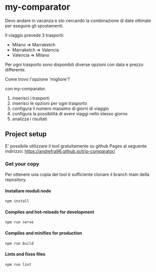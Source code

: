 # my-comparator

Devo andare in vacanza e sto cercando la combinazione di date ottimale per eseguire gli spostamenti.

Il viaggio prevede 3 trasporti:

- Milano => Marraketch
- Marraketch => Valencia
- Valencia => Milano

Per ogni trasporto sono disponibili diverse opzioni con data e prezzo differente.

Come trovo l'opzione 'migliore'?

con my-comparator.

1. inserisci i trasporti
2. inserisci le opzioni per ogni trasporto
3. configura il numero massimo di giorni di viaggio 
4. configura la possibilità di avere viaggi nello stesso giorno
5. analizza i risultati

## Project setup

E' possibile utilizzare il tool gratuitamente su github Pages al seguente indirizzo: https://andrefra96.github.io/trip-comparator/

### Get your copy

Per ottenere una copia del tool è sufficiente clonare il branch main della repository.

#### Installare moduli node
```
npm install
```

#### Compiles and hot-reloads for development
```
npm run serve
```

#### Compiles and minifies for production
```
npm run build
```

#### Lints and fixes files
```
npm run lint
```

